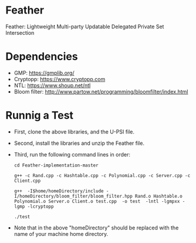 # Feather
Feather: Lightweight Multi-party Updatable Delegated Private Set Intersection

# Dependencies

* GMP: https://gmplib.org/
* Cryptopp: https://www.cryptopp.com
* NTL: https://www.shoup.net/ntl
* Bloom filter: http://www.partow.net/programming/bloomfilter/index.html

# Runnig a Test

* First, clone the above libraries, and the U-PSI file. 
* Second, install the libraries and unzip the Feather file. 
* Third, run the following command lines in order:

      cd Feather-implementation-master
    
      g++ -c Rand.cpp -c Hashtable.cpp -c Polynomial.cpp -c Server.cpp -c Client.cpp
    
      g++  -I$home/homeDirectory/include -I/homeDirectory/bloom_filter/bloom_filter.hpp Rand.o Hashtable.o Polynomial.o Server.o Client.o test.cpp  -o test  -lntl -lgmpxx -lgmp -lcryptopp
    
      ./test
    
    
* Note that in the above "homeDirectory" should be replaced with the name of your machine home directory.
